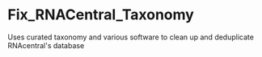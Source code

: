 # Fix_RNACentral_Taxonomy
Uses curated taxonomy and various software to clean up and deduplicate RNAcentral's database
